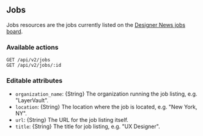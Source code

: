 ## Jobs

Jobs resources are the jobs currently listed on the [Designer News jobs board](https://news.layervault.com/jobs).

### Available actions

```
GET /api/v2/jobs
GET /api/v2/jobs/:id
```

### Editable attributes

- `organization_name`: {String} The organization running the job listing, e.g. "LayerVault".
- `location`: {String} The location where the job is located, e.g. "New York, NY".
- `url`: {String} The URL for the job listing itself.
- `title`: {String} The title for job listing, e.g. "UX Designer".


